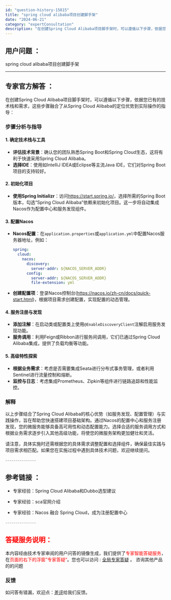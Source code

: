 ```yaml
---
id: "question-history-15815"
title: "spring cloud alibaba项目创建脚手架"
date: "2024-06-21"
category: "expertConsultation"
description: "在创建Spring Cloud Alibaba项目脚手架时，可以遵循以下步骤，依据您已有的技术栈和需求，这些步骤融合了从Spring Cloud Alibaba的定位优势到实际操作的指导：### 步骤分析与指导#### 1. 确定技术栈与工具- **评估技术背景**：确认您的团队熟悉Spring B"
---
```


## 用户问题 ： 
 spring cloud alibaba项目创建脚手架  

---------------
## 专家官方解答 ：

在创建Spring Cloud Alibaba项目脚手架时，可以遵循以下步骤，依据您已有的技术栈和需求，这些步骤融合了从Spring Cloud Alibaba的定位优势到实际操作的指导：

### 步骤分析与指导

#### 1. 确定技术栈与工具
- **评估技术背景**：确认您的团队熟悉Spring Boot和Spring Cloud生态，这将有利于快速采用Spring Cloud Alibaba。
- **选择IDE**：使用如IntelliJ IDEA或Eclipse等主流Java IDE，它们对Spring Boot项目的支持较好。

#### 2. 初始化项目
- **使用Spring Initializr**：访问<https://start.spring.io/>，选择所需的Spring Boot版本，勾选“Spring Cloud Alibaba”依赖来初始化项目。这一步将自动集成Nacos作为配置中心和服务发现组件。

#### 3. 配置Nacos
- **Nacos配置**：在`application.properties`或`application.yml`中配置Nacos服务器地址，例如：
  ```yaml
  spring:
    cloud:
      nacos:
        discovery:
          server-addr: ${NACOS_SERVER_ADDR}
        config:
          server-addr: ${NACOS_SERVER_ADDR}
          file-extension: yml
  ```
- **创建配置项**：登录Nacos控制台(<https://nacos.io/zh-cn/docs/quick-start.html>)，根据项目需求创建配置，实现配置的动态管理。

#### 4. 服务注册与发现
- **添加注解**：在启动类或配置类上使用`@EnableDiscoveryClient`注解启用服务发现功能。
- **服务调用**：利用Feign或Ribbon进行服务间调用，它们已通过Spring Cloud Alibaba集成，提供了负载均衡等功能。

#### 5. 高级特性探索
- **根据业务需求**：考虑是否需要集成Seata进行分布式事务管理，或者利用Sentinel进行流量控制和熔断。
- **监控与日志**：考虑集成Prometheus、Zipkin等组件进行链路追踪和性能监控。

### 解释
以上步骤结合了Spring Cloud Alibaba的核心优势（如服务发现、配置管理）与实践操作，旨在帮助您快速搭建项目基础架构。通过Nacos的配置中心和服务注册发现，您的微服务能够具备高可用性和动态配置能力。选择合适的服务调用方式和根据业务需求逐步引入其他高级功能，将使您的微服务架构更加健壮和灵活。

请注意，具体实施时还需根据您的具体需求调整配置和选择组件，确保最佳实践与项目需求相匹配。如果您在实施过程中遇到具体技术问题，欢迎继续提问。


<font color="#949494">---------------</font> 


## 参考链接 ：

* 专家经验：Spring Cloud Alibaba和Dubbo选型建议 
 
 * 专家经验：sca官网介绍 
 
 * 专家经验：Nacos 融合 Spring Cloud，成为注册配置中心 


 <font color="#949494">---------------</font> 
 


## <font color="#FF0000">答疑服务说明：</font> 

本内容经由技术专家审阅的用户问答的镜像生成，我们提供了<font color="#FF0000">专家智能答疑服务</font>，在<font color="#FF0000">页面的右下的浮窗”专家答疑“</font>。您也可以访问 : [全局专家答疑](https://answer.opensource.alibaba.com/docs/intro) 。 咨询其他产品的的问题

### 反馈
如问答有错漏，欢迎点：[差评](https://ai.nacos.io/user/feedbackByEnhancerGradePOJOID?enhancerGradePOJOId=15834)给我们反馈。
